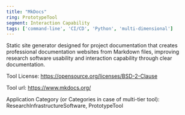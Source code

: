 ```yaml
---
title: "MkDocs"
ring: PrototypeTool
segment: Interaction Capability
tags: ['command-line', 'CI/CD', 'Python', 'multi-dimensional']
---
```

Static site generator designed for project documentation that creates professional documentation websites from Markdown files, improving research software usability and interaction capability through clear documentation.

Tool License: https://opensource.org/licenses/BSD-2-Clause

Tool url: https://www.mkdocs.org/

Application Category (or Categories in case of multi-tier tool): ResearchInfrastructureSoftware, PrototypeTool

